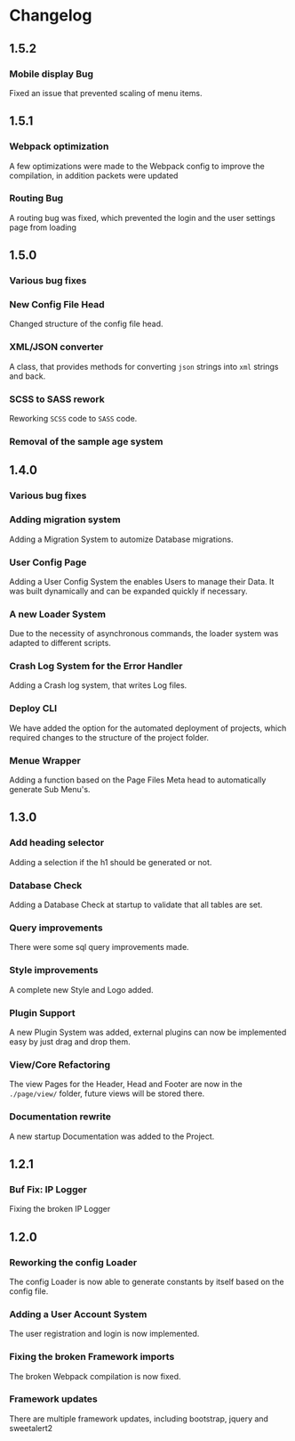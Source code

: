 # Changelog

## 1.5.2

### Mobile display Bug

Fixed an issue that prevented scaling of menu items.

## 1.5.1

### Webpack optimization

A few optimizations were made to the Webpack config to improve the compilation, in addition packets were updated

### Routing Bug

A routing bug was fixed, which prevented the login and the user settings page from loading


## 1.5.0

### Various bug fixes

### New Config File Head
Changed structure of the config file head.

### XML/JSON converter
A class, that provides methods for 
converting `json` strings into `xml` strings and back.

### SCSS to SASS rework
Reworking `SCSS` code to `SASS` code.

### Removal of the sample age system


## 1.4.0

### Various bug fixes

### Adding migration system
Adding a Migration System to automize Database migrations.

### User Config Page
Adding a User Config System the enables Users to manage their Data.
It was built dynamically and can be expanded quickly if necessary.

### A new Loader System
Due to the necessity of asynchronous commands, the loader system was adapted to different scripts.

### Crash Log System for the Error Handler
Adding a Crash log system, that writes Log files.

### Deploy CLI
We have added the option for the automated deployment of projects, which required changes to the structure of the project folder.

### Menue Wrapper
Adding a function based on the Page Files Meta head to automatically generate Sub Menu's.


## 1.3.0

### Add heading selector
Adding a selection if the h1 should be generated or not.

### Database Check
Adding a Database Check at startup to validate that all tables are set.

### Query improvements
There were some sql query improvements made.

### Style improvements
A complete new Style and Logo added.
 
### Plugin Support
A new Plugin System was added, external plugins can now be implemented easy by just drag and drop them.

### View/Core Refactoring
The view Pages for the Header, Head and Footer are now in the ```./page/view/``` folder, future views will be stored there.

### Documentation rewrite
A new startup Documentation was added to the Project.

## 1.2.1

### Buf Fix: IP Logger
Fixing the broken IP Logger

## 1.2.0

### Reworking the config Loader
The config Loader is now able to generate constants by itself based on the config file.

### Adding a User Account System
The user registration and login is now implemented.

### Fixing the broken Framework imports
The broken Webpack compilation is now fixed.

### Framework updates
There are multiple framework updates,
including bootstrap, jquery and sweetalert2